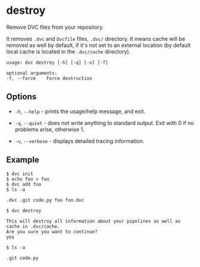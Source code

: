 # destroy

Remove DVC files from your repository.

It removes `.dvc` and `Dvcfile` files, `.dvc/` directory. It means cache will be
removed as well by default, if it's not set to an external location (by default
local cache is located in the `.dvc/cache` directory).

```usage
usage: dvc destroy [-h] [-q] [-v] [-f]

optional arguments:
-f, --force    Force destruction
```

## Options

- `-h`, `--help` - prints the usage/help message, and exit.

- `-q`, `--quiet` - does not write anything to standard output. Exit with 0 if
  no problems arise, otherwise 1.

- `-v`, `--verbose` - displays detailed tracing information.

## Example

```dvc
$ dvc init
$ echo foo > foo
$ dvc add foo
$ ls -a

.dvc .git code.py foo foo.dvc

$ dvc destroy

This will destroy all information about your pipelines as well as cache in .dvc/cache.
Are you sure you want to continue?
yes

$ ls -a

.git code.py
```

